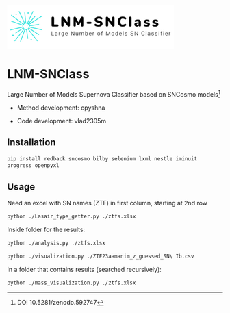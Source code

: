 ![alt text](https://github.com/opyshna/LNM-SNClass/blob/main/Logo.png)
# LNM-SNClass
Large Number of Models Supernova Classifier based on SNCosmo models[^1]

- Method development: opyshna

- Code development: vlad2305m

[^1]: DOI 10.5281/zenodo.592747

## Installation
```fish
pip install redback sncosmo bilby selenium lxml nestle iminuit progress openpyxl
```
## Usage
Need an excel with SN names (ZTF) in first column, starting at 2nd row
```sh
python ./Lasair_type_getter.py ./ztfs.xlsx
```
Inside folder for the results:
```sh
python ./analysis.py ./ztfs.xlsx
```
```sh
python ./visualization.py ./ZTF23aamanim_z_guessed_SN\ Ib.csv
```
In a folder that contains results (searched recursively):
```sh
python ./mass_visualization.py ./ztfs.xlsx
```
